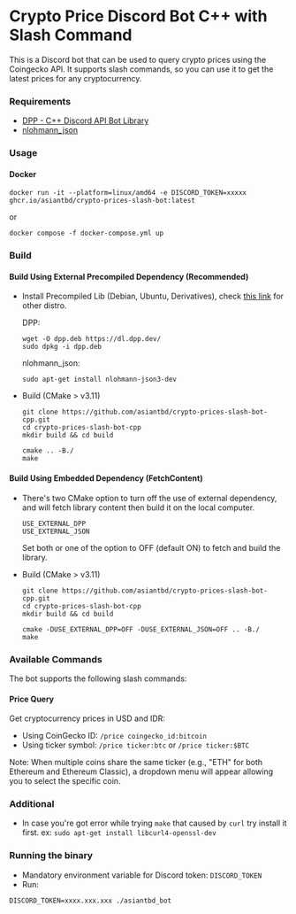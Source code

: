 # Crypto Price Discord Bot C++ with Slash Command

This is a Discord bot that can be used to query crypto prices using the Coingecko API. It supports slash commands, so you can use it to get the latest prices for any cryptocurrency.

### Requirements
- [DPP - C++ Discord API Bot Library](https://github.com/brainboxdotcc/DPP/)
- [nlohmann_json](https://github.com/nlohmann/json)

### Usage

#### Docker

```
docker run -it --platform=linux/amd64 -e DISCORD_TOKEN=xxxxx ghcr.io/asiantbd/crypto-prices-slash-bot:latest
```

or

```
docker compose -f docker-compose.yml up
```

### Build

#### Build Using External Precompiled Dependency (Recommended)
- Install Precompiled Lib (Debian, Ubuntu, Derivatives), check [this link](https://dpp.dev/installing.html) for other distro.

  DPP:
  ```
  wget -O dpp.deb https://dl.dpp.dev/
  sudo dpkg -i dpp.deb

  ```
  nlohmann_json:
  ```
  sudo apt-get install nlohmann-json3-dev
  ```

- Build (CMake > v3.11)
  ```
  git clone https://github.com/asiantbd/crypto-prices-slash-bot-cpp.git
  cd crypto-prices-slash-bot-cpp
  mkdir build && cd build

  cmake .. -B./
  make
  ```

#### Build Using Embedded Dependency (FetchContent)
- There's two CMake option to turn off the use of external dependency, and will fetch library content then build it on the local computer.
  ```
  USE_EXTERNAL_DPP
  USE_EXTERNAL_JSON
  ```
  Set both or one of the option to OFF (default ON) to fetch and build the library.

- Build (CMake > v3.11)
  ```
  git clone https://github.com/asiantbd/crypto-prices-slash-bot-cpp.git
  cd crypto-prices-slash-bot-cpp
  mkdir build && cd build

  cmake -DUSE_EXTERNAL_DPP=OFF -DUSE_EXTERNAL_JSON=OFF .. -B./
  make
  ```

### Available Commands

The bot supports the following slash commands:

#### Price Query
Get cryptocurrency prices in USD and IDR:
- Using CoinGecko ID: `/price coingecko_id:bitcoin`
- Using ticker symbol: `/price ticker:btc` or `/price ticker:$BTC`

Note: When multiple coins share the same ticker (e.g., "ETH" for both Ethereum and Ethereum Classic),
a dropdown menu will appear allowing you to select the specific coin.


### Additional
- In case you're got error while trying `make` that caused by `curl` try install it first. ex: `sudo apt-get install libcurl4-openssl-dev`

### Running the binary
- Mandatory environment variable for Discord token: `DISCORD_TOKEN`
- Run:
```
DISCORD_TOKEN=xxxx.xxx.xxx ./asiantbd_bot
```
